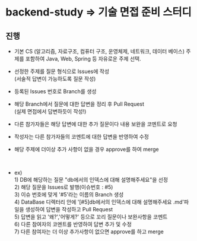 # backend-study => 기술 면접 준비 스터디

## 진행
- 기본 CS (알고리즘, 자료구조, 컴퓨터 구조, 운영체제, 네트워크, 데이터 베이스) 주제를 포함하여 Java, Web, Spring 등 자유로운 주제 선택.

- 선정한 주제를 질문 형식으로 Issues에 작성 
<br>(서술적 답변이 가능하도록 질문 작성)

- 등록된 Issues 번호로 Branch를 생성
 
- 해당 Branch에서 질문에 대한 답변을 정리 후 Pull Request
<br> (실제 면접에서 답변하듯이 작성!)

- 다른 참가자들은 해당 답변에 대한 추가 질문이다 내용 보완을 코멘트로 요청
- 작성자는 다른 참가자들의 코멘트에 대한 답변을 반영하여 수정
- 해당 주제에 더이상 추가 사항이 없을 경우 approve를 하여 merge

<br>

- ex)
<br>1) DB에 해당하는 질문 "db에서의 인덱스에 대해 설명해주세요"을 선정
<br>2) 해당 질문을 Issues로 발행(이슈번호 : #5)
<br>3) 이슈 번호에 맞게 '#5'라는 이름의 Branch 생성
<br>4) DataBase 디렉터리 안에 '[#5]db에서의 인덱스에 대해 설명해주세요 .md'파일을 생성하여 답변을 작성하고 Pull Request
<br>5) 답변을 읽고 '왜?','어떻게?' 등으로 꼬리 질문이나 보완사항을 코멘트
<br>6) 다른 참여자의 코멘트를 반영하여 답변 추가 및 수정
<br>7) 다른 참여자는 더 이상 추가사항이 없으면 approve를 하고 merge